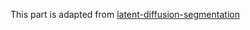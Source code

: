 This part is adapted from [latent-diffusion-segmentation](https://github.com/segments-ai/latent-diffusion-segmentation)
